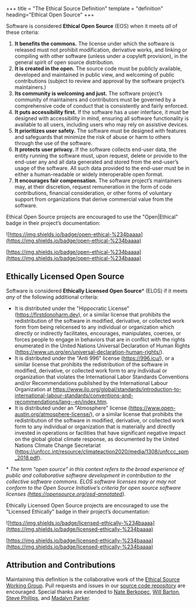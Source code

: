 +++
title = "The Ethical Source Definition"
template = "definition"
heading="Ethical Open Source"
+++

Software is considered **Ethical Open Source** (EOS) when it meets *all* of these criteria:

1. **It benefits the commons.** The license under which the software is released must not prohibit modification, derivative works, and linking or compiling with other software (unless under a copyleft provision), in the general spirit of open source distribution.
2. **It is created in the open.** The source code must be publicly available, developed and maintained in public view, and welcoming of public contributions (subject to review and approval by the software project’s maintainers.)
3. **Its community is welcoming and just.** The software project’s community of maintainers and contributors must be governed by a comprehensive code of conduct that is consistently and fairly enforced.
4. **It puts accessibility first.** If the software has a user interface, it must be designed with accessibility in mind, ensuring all software functionality is available to all users, including users who may rely on assistive devices.
5. **It prioritizes user safety.** The software must be designed with features and safeguards that minimize the risk of abuse or harm to others through the use of the software.
6. **It protects user privacy.** If the software collects end-user data, the entity running the software must, upon request,  delete or provide to the end-user any and all data generated and stored from the end-user’s usage of the software. All such data provided to the end-user must be in either a human-readable or widely interoperable open format.
7. **It encourages fair compensation.** The software project’s maintainers may, at their discretion, request remuneration in the form of code contributions, financial consideration, or other forms of voluntary support from organizations that derive commercial value from the software.

Ethical Open Source projects are encouraged to use the "Open|Ethical" badge in their project’s documentation: 

![https://img.shields.io/badge/open-ethical-%234baaaa](https://img.shields.io/badge/open-ethical-%234baaaa) 

[https://img.shields.io/badge/open-ethical-%234baaaa](https://img.shields.io/badge/open-ethical-%234baaaa)

## Ethically Licensed Open Source

Software is considered **Ethically Licensed Open Source**\* (ELOS) if it meets *any* of the following additional criteria:

* It is distributed under the "Hippocratic License" (https://firstdonoharm.dev), or a similar license that prohibits the redistribution of the software in modified, derivative, or collected work form from being relicensed to any individual or organization which directly or indirectly facilitates, encourages, manipulates, coerces, or forces people to engage in behaviors that are in conflict with the rights enumerated in the United Nations Universal Declaration of Human Rights (https://www.un.org/en/universal-declaration-human-rights/).
* It is distributed under the "Anti 996" license (https://996.icu/), or a similar license that prohibits the redistribution of the software in modified, derivative, or collected work form to any individual or organization that violates the International Labor Standards Conventions and/or Recommendations published by the International Labour Organization at https://www.ilo.org/global/standards/introduction-to-international-labour-standards/conventions-and-recommendations/lang--en/index.htm.
* It is distributed under an "Atmosphere" license (https://www.open-austin.org/atmosphere-license/), or a similar license that prohibits the redistribution of the software in modified, derivative, or collected work form to any individual or organization that is materially and directly invested in operations or facilities that have significant negative impact on the global global climate response, as documented by the United Nations Climate Change Secretariat (https://unfccc.int/resource/climateaction2020/media/1308/unfccc_spm_2018.pdf).

\* *The term "open source" in this context refers to the broad experience of public and collaborative software development in contribution to the collective software commons. ELOS software licenses may or may not conform to the Open Source Initiative’s criteria for open source software licenses (https://opensource.org/osd-annotated).*

Ethically Licensed Open Source projects are encouraged to use the "Licensed Ethically" badge in their project’s documentation: 

![https://img.shields.io/badge/licensed-ethically-%234baaaa](https://img.shields.io/badge/licensed-ethically-%234baaaa) 

[https://img.shields.io/badge/licensed-ethically-%234baaaa](https://img.shields.io/badge/licensed-ethically-%234baaaa)

## Attribution and Contributions
Maintaining this definition is the collaborative work of the [Ethical Source Working Group](/apply). Pull requests and issues in our [source code repository](https://github.com/ethicalSource/ethicalsource.dev) are encouraged. Special thanks are extended to [Nate Berkopec](https://nateberkopec.com), [Will Barton](https://github.com/willbarton/), [Steve Phillips](https://tryingtobeawesome.com), and [Madalyn Parker](https://twitter.com/madalynrose).
